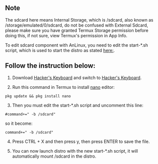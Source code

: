 ## Note

The sdcard here means Internal Storage, which is /sdcard, also known as /storage/emulated/0/sdcard, do not be confused with External Sdcard, please make sure you have granted Termux Storage permission before doing this, if not sure, view Termux's permission in App Info.

To edit sdcard component with AnLinux, you need to edit the start-*.sh script, which is used to start the distro as stated [here:](https://github.com/EXALAB/AnLinux-App/wiki/How-to-start-and-stop-the-distro). 

## Follow the instruction below:

1. Download [Hacker's Keyboard](https://play.google.com/store/apps/details?id=org.pocketworkstation.pckeyboard&hl=en) and switch to [Hacker's Keyboard](https://play.google.com/store/apps/details?id=org.pocketworkstation.pckeyboard&hl=en).

2. Run this command in Termux to install [nano](https://www.nano-editor.org) editor:

`pkg update && pkg install nano`

3. Then you must edit the start-*.sh script and uncomment this line:

`#command+=" -b /sdcard"`

so it become:

`command+=" -b /sdcard"`

4. Press CTRL + X and then press y, then press ENTER to save the file.

5. You can now launch distro with the new start-*.sh script, it will automatically mount /sdcard in the distro.
